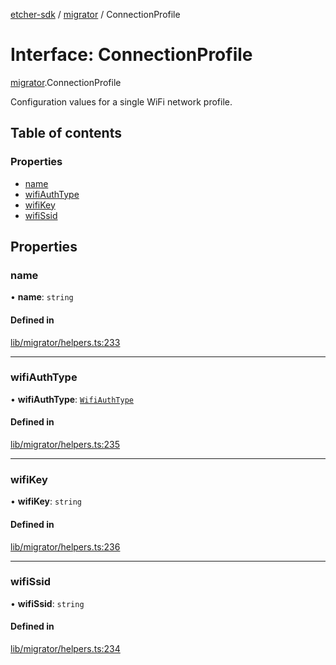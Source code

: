 [etcher-sdk](../README.md) / [migrator](../modules/migrator.md) / ConnectionProfile

# Interface: ConnectionProfile

[migrator](../modules/migrator.md).ConnectionProfile

Configuration values for a single WiFi network profile.

## Table of contents

### Properties

- [name](migrator.ConnectionProfile.md#name)
- [wifiAuthType](migrator.ConnectionProfile.md#wifiauthtype)
- [wifiKey](migrator.ConnectionProfile.md#wifikey)
- [wifiSsid](migrator.ConnectionProfile.md#wifissid)

## Properties

### name

• **name**: `string`

#### Defined in

[lib/migrator/helpers.ts:233](https://github.com/balena-io-modules/etcher-sdk/blob/2636458/lib/migrator/helpers.ts#L233)

___

### wifiAuthType

• **wifiAuthType**: [`WifiAuthType`](../enums/migrator.WifiAuthType.md)

#### Defined in

[lib/migrator/helpers.ts:235](https://github.com/balena-io-modules/etcher-sdk/blob/2636458/lib/migrator/helpers.ts#L235)

___

### wifiKey

• **wifiKey**: `string`

#### Defined in

[lib/migrator/helpers.ts:236](https://github.com/balena-io-modules/etcher-sdk/blob/2636458/lib/migrator/helpers.ts#L236)

___

### wifiSsid

• **wifiSsid**: `string`

#### Defined in

[lib/migrator/helpers.ts:234](https://github.com/balena-io-modules/etcher-sdk/blob/2636458/lib/migrator/helpers.ts#L234)
